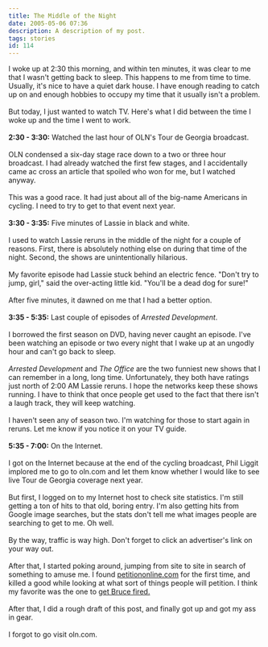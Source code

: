 ```yaml
---
title: The Middle of the Night
date: 2005-05-06 07:36
description: A description of my post.
tags: stories
id: 114
---
```

I woke up at 2:30 this morning, and within ten minutes, it was clear to me that I wasn't getting back to sleep.  This happens to me from time to time.  Usually, it's nice to have a quiet dark house.  I have enough reading to catch up on and enough hobbies to occupy my time that it usually isn't a problem.<br />
<br />
But today, I just wanted to watch TV.  Here's what I did between the time I woke up and the time I went to work.
<span class="spanEndPreview">&nbsp;</span><br /><br /><b>2:30 - 3:30:</b>  Watched the last hour of OLN's Tour de Georgia broadcast.  <br />
<br />
OLN condensed a six-day stage race down to a two or three hour broadcast.  I had already watched the first few stages, and I accidentally came ac cross an article that spoiled who won for me, but I watched anyway.  <br />
<br />
This was a good race.  It had just about all of the big-name Americans in cycling.  I need to try to get to that event next year.<br />
<br />
<b>3:30 - 3:35:</b>  Five minutes of Lassie in black and white.  <br />
<br />
I used to watch Lassie reruns in the middle of the night for a couple of reasons.  First, there is absolutely nothing else on during that time of the night.  Second, the shows are unintentionally hilarious.  <br />
<br />
My favorite episode had Lassie stuck behind an electric fence.  "Don't try to jump, girl," said the over-acting little kid.  "You'll be a dead dog for sure!"<br />
<br />
After five minutes, it dawned on me that I had a better option.<br />
<br />
<b>3:35 - 5:35:</b>  Last couple of episodes of <i>Arrested Development</i>.<br />
<br />
I borrowed the first season on DVD, having never caught an episode.  I've been watching an episode or two every night that I wake up at an ungodly hour and can't go back to sleep.<br />
<br />
<i>Arrested Development</i> and <i>The Office</i> are the two funniest new shows that I can remember in a long, long time.  Unfortunately, they both have ratings just north of 2:00 AM Lassie reruns.  I hope the networks keep these shows running.  I have to think that once people get used to the fact that there isn't a laugh track, they will keep watching.<br />
<br />
I haven't seen any of season two.  I'm watching for those to start again in reruns.  Let me know if you notice it on your TV guide.<br />
<br />
<b>5:35 - 7:00:</b>  On the Internet.  <br />
<br />
I got on the Internet because at the end of the cycling broadcast, Phil Liggit implored me to go to oln.com and let them know whether I would like to see live Tour de Georgia coverage next year.  <br />
<br />
But first, I logged on to my Internet host to check site statistics.  I'm still getting a ton of hits to that old, boring entry.  I'm also getting hits from Google image searches, but the stats don't tell me what images people are searching to get to me.  Oh well.<br />
<br />
By the way, traffic is way high.  Don't forget to click an advertiser's link on your way out.<br />
<br />
After that, I started poking around, jumping from site to site in search of something to amuse me.  I found <a href="http://www.petitiononline.com/petition.html" target="_blank">petitiononline.com</a> for the first time, and killed a good while looking at what sort of things people will petition.  I think my favorite was the one to <a href="http://www.petitiononline.com/ih8bruce/petition.html" target="_blank">get Bruce fired.</a><br />
<br />
After that, I did a rough draft of this post, and finally got up and got my ass in gear.<br />
<br />
I forgot to go visit oln.com.

